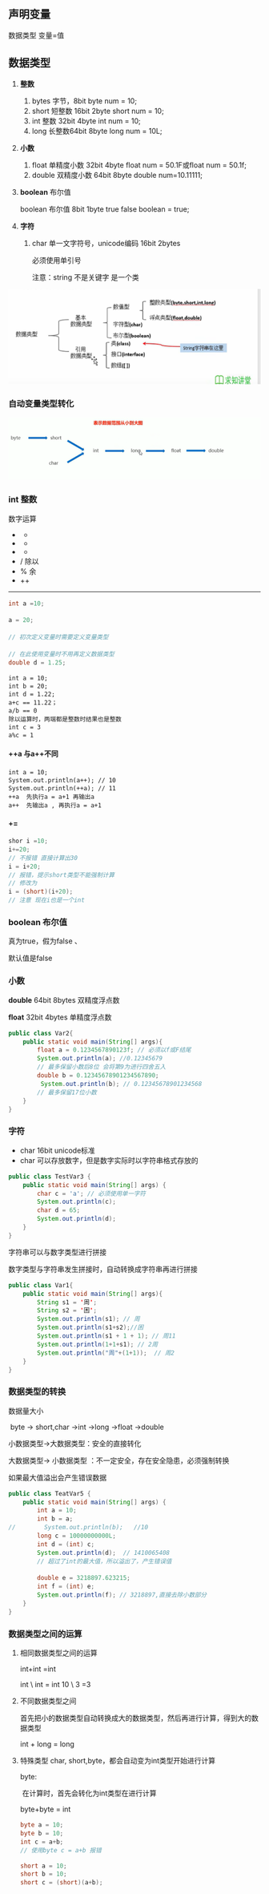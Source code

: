 ## 声明变量

数据类型 变量=值

## 数据类型

1. **整数**

   1. bytes 字节，8bit     byte num = 10;
   2. short 短整数 16bit 2byte   short num = 10;
   3. int 整数 32bit 4byte  int num = 10;
   4. long 长整数64bit 8byte long num = 10L;

2. **小数**

   1. float 单精度小数 32bit 4byte   float num = 50.1F或float num = 50.1f; 
   2. double 双精度小数 64bit 8byte  double num=10.11111;

3. **boolean** 布尔值

   boolean 布尔值 8bit 1byte  true false  boolean = true;

5. **字符**

   1. char 单一文字符号，unicode编码 16bit 2bytes

      必须使用单引号

      注意：string 不是关键字 是一个类

![](images/数据类型.png)

### 自动变量类型转化

![](images\java变量类型转换.png)

### int 整数

数字运算

- +
- -
- *
- /  除以
- % 余
- ++
- --

```java
int a =10;

a = 20;

// 初次定义变量时需要定义变量类型

// 在此使用变量时不用再定义数据类型
double d = 1.25;
```

```/
int a = 10;
int b = 20;
int d = 1.22;
a+c == 11.22；
a/b == 0
除以运算时，两端都是整数时结果也是整数
int c = 3
a%c = 1
```

#### ++a 与a++不同

```/
int a = 10;
System.out.println(a++); // 10
System.out.println(++a); // 11
++a  先执行a = a+1 再输出a
a++  先输出a , 再执行a = a+1
```

#### +=

```java
shor i =10;
i+=20;
// 不报错 直接计算出30
i = i+20;
// 报错，提示short类型不能强制计算
// 修改为
i = (short)(i+20);
// 注意 现在i也是一个int
```



### boolean 布尔值

真为true，假为false 、

默认值是false

### 小数

**double** 64bit 8bytes  双精度浮点数

**float** 32bit 4bytes 单精度浮点数

```java
public class Var2{
    public static void main(String[] args){
        float a = 0.1234567890123f; // 必须以f或F结尾
        System.out.println(a); //0.12345679
        // 最多保留小数后8位 会将第9为进行四舍五入
        double b = 0.12345678901234567890;
         System.out.println(b); // 0.12345678901234568
        // 最多保留17位小数
    }
}
```



### 字符

- char 16bit unicode标准
- char 可以存放数字，但是数字实际时以字符串格式存放的

```java
public class TestVar3 {
    public static void main(String[] args) {
        char c = 'a'; // 必须使用单一字符
        System.out.println(c);
        char d = 65;
        System.out.println(d);
    }
}
```



字符串可以与数字类型进行拼接

数字类型与字符串发生拼接时，自动转换成字符串再进行拼接

```java
public class Var1{
    public static void main(String[] args){
        String s1 = '周';
        String s2 = '困';
        System.out.println(s1); // 周
        System.out.println(s1+s2);//困
        System.out.println(s1 + 1 + 1); // 周11
        System.out.println(1+1+s1); // 2周
        System.out.println("周"+(1+1));  // 周2
    }
}
```

### 数据类型的转换

数据量大小

​	byte -> short,char ->int ->long ->float ->double

小数据类型->大数据类型：安全的直接转化

大数据类型-> 小数据类型 ：不一定安全，存在安全隐患，必须强制转换

如果最大值溢出会产生错误数据



```java
public class TeatVar5 {
    public static void main(String[] args) {
        int a = 10;
        int b = a;
//        System.out.println(b);   //10
        long c = 10000000000L;
        int d = (int) c;
        System.out.println(d);  // 1410065408
        // 超过了int的最大值，所以溢出了，产生错误值

        double e = 3218897.623215;
        int f = (int) e;
        System.out.println(f); // 3218897,直接去除小数部分
    }
}
```

### 数据类型之间的运算

1. 相同数据类型之间的运算

   int+int =int

   int \ int = int   10 \ 3  =3

2. 不同数据类型之间

   首先把小的数据类型自动转换成大的数据类型，然后再进行计算，得到大的数据类型

   int + long = long

3. 特殊类型 char, short,byte，都会自动变为int类型开始进行计算

   byte:

   ​	在计算时，首先会转化为int类型在进行计算

   byte+byte = int

   ```java
   byte a = 10;
   byte b = 10;
   int c = a+b;
   // 使用byte c = a+b 报错
   ```

   ```java
   short a = 10;
   short b = 10;
   short c = (short)(a+b);
   ```

   

